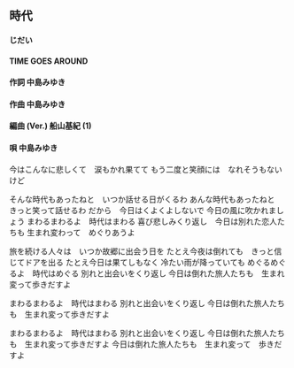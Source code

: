 ## 時代
#### じだい
#### TIME GOES AROUND

#### 作詞        中島みゆき
#### 作曲        中島みゆき
#### 編曲 (Ver.) 船山基紀 (1)
#### 唄          中島みゆき

今はこんなに悲しくて　涙もかれ果てて
もう二度と笑顔には　なれそうもないけど

そんな時代もあったねと　いつか話せる日がくるわ
あんな時代もあったねと　きっと笑って話せるわ
だから　今日はくよくよしないで
今日の風に吹かれましょう
まわるまわるよ　時代はまわる
喜び悲しみくり返し　今日は別れた恋人たちも
生まれ変わって　めぐりあうよ

旅を続ける人々は　いつか故郷に出会う日を
たとえ今夜は倒れても　きっと信じてドアを出る
たとえ今日は果てしもなく
冷たい雨が降っていても
めぐるめぐるよ　時代はめぐる
別れと出会いをくり返し
今日は倒れた旅人たちも　生まれ変って歩きだすよ

まわるまわるよ　時代はまわる
別れと出会いをくり返し
今日は倒れた旅人たちも　生まれ変って歩きだすよ

まわるまわるよ　時代はまわる
別れと出会いをくり返し
今日は倒れた旅人たちも　生まれ変って歩きだすよ
今日は倒れた旅人たちも　生まれ変って　歩きだすよ
